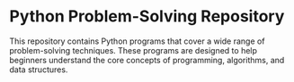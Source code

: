 # Python Problem-Solving Repository

This repository contains Python programs that cover a wide range of problem-solving techniques.
These programs are designed to help beginners understand the core concepts of programming, algorithms, and data structures.
